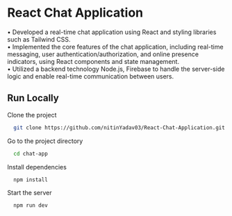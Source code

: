 # React Chat Application

• Developed a real-time chat application using React and styling libraries such as Tailwind CSS.
<br>
• Implemented the core features of the chat application, including real-time messaging, user authentication/authorization, and online presence indicators, using React components and state management.
<br>
• Utilized a backend technology Node.js, Firebase to handle the server-side logic and enable real-time communication between users.


## Run Locally

Clone the project

```bash
  git clone https://github.com/nitinYadav03/React-Chat-Application.git
```

Go to the project directory

```bash
  cd chat-app
```

Install dependencies

```bash
  npm install
```

Start the server

```bash
  npm run dev
```

